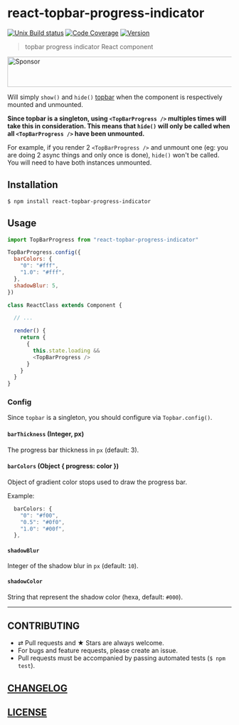 # react-topbar-progress-indicator

[![Unix Build status](https://img.shields.io/travis/MoOx/react-topbar-progress-indicator/master.svg?branch=master&label=unix%20build)](https://travis-ci.org/MoOx/react-topbar-progress-indicator)
[![Code Coverage](https://img.shields.io/coveralls/MoOx/react-topbar-progress-indicator/master.svg)](https://coveralls.io/github/MoOx/react-topbar-progress-indicator)
[![Version](https://img.shields.io/npm/v/react-topbar-progress-indicator.svg)](https://github.com/MoOx/react-topbar-progress-indicator/blob/master/CHANGELOG.md)

> topbar progress indicator React component

<a target='_blank' rel='nofollow' href='https://app.codesponsor.io/link/6RNUx3a3Vj2k5iApeppsc9L9/MoOx/react-topbar-progress-indicator'>
  <img alt='Sponsor' width='888' height='68' src='https://app.codesponsor.io/embed/6RNUx3a3Vj2k5iApeppsc9L9/MoOx/react-topbar-progress-indicator.svg' />
</a>

Will simply `show()` and `hide()` [topbar](https://github.com/buunguyen/topbar)
when the component is respectively mounted and unmounted.

**Since topbar is a singleton, using `<TopBarProgress />` multiples times will
take this in consideration. This means that `hide()` will only be called when
all `<TopBarProgress />` have been unmounted.**

For example, if you render 2 `<TopBarProgress />` and unmount one (eg: you are doing 2
async things and only once is done), `hide()` won't be called.
You will need to have both instances unmounted.

## Installation

```console
$ npm install react-topbar-progress-indicator
```

## Usage

```js
import TopBarProgress from "react-topbar-progress-indicator"

TopBarProgress.config({
  barColors: {
    "0": "#fff",
    "1.0": "#fff",
  },
  shadowBlur: 5,
})

class ReactClass extends Component {

  // ...

  render() {
    return {
      {
        this.state.loading &&
        <TopBarProgress />
      }
    }
  }
}
```

### Config

Since ``topbar`` is a singleton, you should configure via ``Topbar.config()``.

#### ``barThickness`` (Integer, px)

The progress bar thickness in ``px`` (default: 3).

#### ``barColors`` (Object { progress: color })

Object of gradient color stops used to draw the progress bar.

Example:

```js
  barColors: {
    "0": "#f00",
    "0.5": "#0f0",
    "1.0": "#00f",
  },
```

#### ``shadowBlur``

Integer of the shadow blur in ``px`` (default: ``10``).

#### ``shadowColor``

String that represent the shadow color (hexa, default: ``#000``).

---

## CONTRIBUTING

* ⇄ Pull requests and ★ Stars are always welcome.
* For bugs and feature requests, please create an issue.
* Pull requests must be accompanied by passing automated tests (`$ npm test`).

## [CHANGELOG](CHANGELOG.md)

## [LICENSE](LICENSE)
